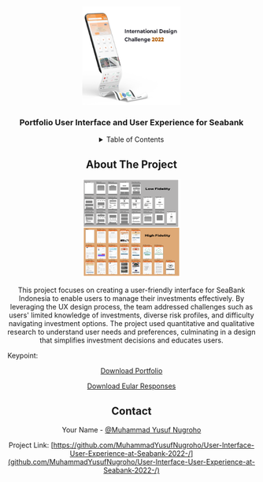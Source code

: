 
<!-- PROJECT LOGO -->
<br />
<div align="center">
  <a href="https://github.com/othneildrew/Best-README-Template">
    <img src="IDC2022/Images/Logo.png" alt="Logo" width="200" height="200">
  </a>

  <h3 align="center">Portfolio User Interface and User Experience for Seabank</h3>

<!-- TABLE OF CONTENTS -->
<details>
  <summary>Table of Contents</summary>
  <ol>
    <li>
      <a href="#about-the-project">About The Project</a>
    <li><a href="#contact">Contact</a></li>
  </ol>
</details>

<!-- ABOUT THE PROJECT -->
## About The Project

<img src="IDC2022/Images/lofi.png" alt="Logo" width="200" height="200">

This project focuses on creating a user-friendly interface for SeaBank Indonesia to enable users to manage their investments effectively. By leveraging the UX design process, the team addressed challenges such as users' limited knowledge of investments, diverse risk profiles, and difficulty navigating investment options. The project used quantitative and qualitative research to understand user needs and preferences, culminating in a design that simplifies investment decisions and educates users.

<Div>
  <p align="left">Keypoint:</p>
</Div>

[Download Portfolio](https://github.com/MuhammadYusufNugroho/User-Interface-User-Experience-at-Seabank-2022-/blob/main/IDC2022/IDC2022_Eular%20Team.pdf)

[Download Eular Responses](https://github.com/MuhammadYusufNugroho/User-Interface-User-Experience-at-Seabank-2022-/blob/main/IDC2022/Euler_Responses.xlsx)  

<!-- CONTACT -->
## Contact

Your Name - [@Muhammad Yusuf Nugroho](https://www.linkedin.com/in/muhammad-yusuf-nugroho-826b6a31b/)

Project Link: [https://github.com/MuhammadYusufNugroho/User-Interface-User-Experience-at-Seabank-2022-/](github.com/MuhammadYusufNugroho/User-Interface-User-Experience-at-Seabank-2022-/)

